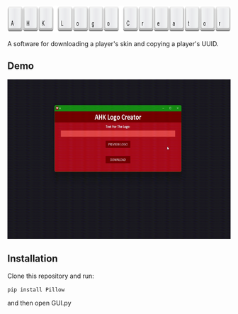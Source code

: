 <img src= "https://raw.githubusercontent.com/Intedai/AHK-Logo-Creator/main/demo%20and%20logo/Proj%20Logo.png" width="872" height="60"/>

A software for downloading a player's skin and copying a player's UUID.

## Demo

<img src= "https://raw.githubusercontent.com/Intedai/AHK-Logo-Creator/main/demo%20and%20logo/ahkdemo.gif" width="640" height="360"/>

## Installation

Clone this repository and run: 

```
pip install Pillow
```
and then open GUI.py
